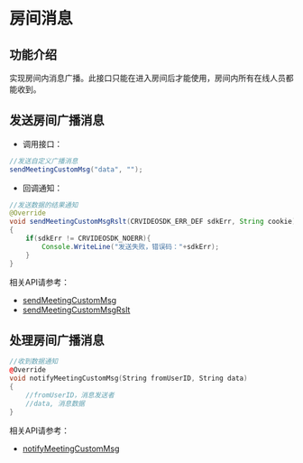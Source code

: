 # 房间消息

## 功能介绍

实现房间内消息广播。此接口只能在进入房间后才能使用，房间内所有在线人员都能收到。


## 发送房间广播消息

- 调用接口：
```csharp
//发送自定义广播消息
sendMeetingCustomMsg("data", "");
```
- 回调通知：

```java
//发送数据的结果通知
@Override
void sendMeetingCustomMsgRslt(CRVIDEOSDK_ERR_DEF sdkErr, String cookie)
{
	if(sdkErr != CRVIDEOSDK_NOERR){
        Console.WriteLine("发送失败，错误码："+sdkErr);
    }
}
```

相关API请参考：
* [sendMeetingCustomMsg](API.md#sendMeetingCustomMsg)
* [sendMeetingCustomMsgRslt](API.md#sendMeetingCustomMsgRslt)



## 处理房间广播消息


```cpp
//收到数据通知
@Override
void notifyMeetingCustomMsg(String fromUserID, String data)
{
	//fromUserID，消息发送者
	//data, 消息数据
}
```

相关API请参考：
* [notifyMeetingCustomMsg](API.md#notifyMeetingCustomMsg)


